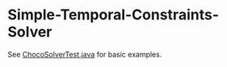 # Simple-Temporal-Constraints-Solver

See [ChocoSolverTest.java](https://github.com/sklarman/Simple-Temporal-Constraints-Solver/blob/master/src/test/java/klarman/solvers/ChocoSolverTest.java) for basic examples.

